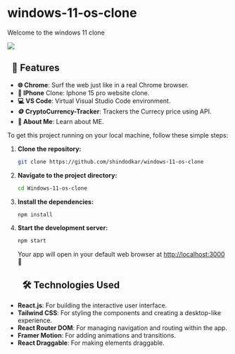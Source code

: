 # windows-11-os-clone
Welcome to the windows 11 clone
<div>
<img src="https://github.com/user-attachments/assets/1551a9c5-ac4e-4ee5-a466-271150519bbc"/>

    
</div>
  
## <div style="margin-left:10px;">🎨 Features

- **🌐 Chrome**: Surf the web just like in a real Chrome browser.
- **📱 IPhone** Clone: Iphone 15 pro website clone.
- **💻 VS Code**: Virtual Visual Studio Code environment.
- **🪙 CryptoCurrency-Tracker**: Trackers the Currecy price using API.
- **📁 About Me**: Learn about ME.

To get this project running on your local machine, follow these simple steps:

1. **Clone the repository:**

   ```bash
   git clone https://github.com/shindodkar/windows-11-os-clone
   ```

2. **Navigate to the project directory:**

   ```bash
   cd Windows-11-os-clone
   ```

3. **Install the dependencies:**

   ```bash
   npm install
   ```

4. **Start the development server:**

   ```bash
   npm start
   ```

   Your app will open in your default web browser at [http://localhost:3000](http://localhost:3000) 🎉
   
   ## <div style="margin-left:10px;">🛠️ Technologies Used

- **React.js**: For building the interactive user interface.
- **Tailwind CSS**: For styling the components and creating a desktop-like experience.
- **React Router DOM**: For managing navigation and routing within the app.
- **Framer Motion**: For adding animations and transitions.
- **React Draggable**: For making elements draggable.
